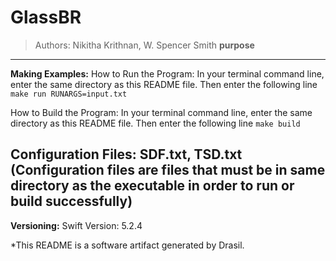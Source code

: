 # GlassBR 
> Authors:  Nikitha Krithnan, W. Spencer Smith 
 >  __purpose__
------------------------------------------------------------
**Making Examples:** 
 How to Run the Program:
In your terminal command line, enter the same directory as this README file. Then enter the following line
`make run RUNARGS=input.txt`

How to Build the Program:
In your terminal command line, enter the same directory as this README file. Then enter the following line
`make build`

**Configuration Files:** 
 SDF.txt, TSD.txt
(Configuration files are files that must be in same directory as the executable in order to run or build successfully)
------------------------------------------------------------
**Versioning:** 
 Swift Version: 5.2.4


*This README is a software artifact generated by Drasil.
